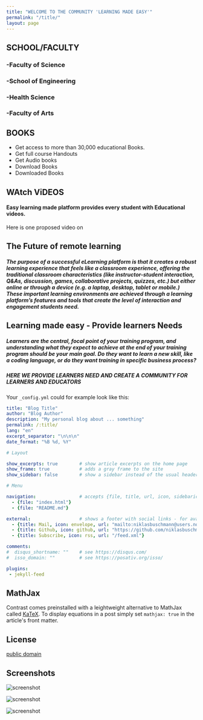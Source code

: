 ```yaml
---
title: "WELCOME TO THE COMMUNITY 'LEARNING MADE EASY'"
permalink: "/title/"
layout: page
---
```


## SCHOOL/FACULTY

### -Faculty of Science
### -School of Engineering
### -Health Science
### -Faculty of Arts

## BOOKS

 - Get access to more than 30,000 educational Books.
 - Get full course Handouts
 - Get Audio books
 - Download Books
 - Downloaded Books
 

## WAtch ViDEOS

#### Easy learning made platform provides every student with Educational videos. 
Here is one proposed video on 

## The Future of remote learning
##### The purpose of a successful eLearning platform is that it creates a robust learning experience that feels like a classroom experience, offering the traditional classroom characteristics (like instructor-student interaction, Q&As, discussion, games, collaborative projects, quizzes, etc.) but either online or through a device (e.g. a laptop, desktop, tablet or mobile.) These important learning environments are achieved through a learning platform’s features and tools that create the level of interaction and engagement students need.


## Learning made easy - Provide learners Needs
##### Learners are the central, focal point of your training program, and understanding what they expect to achieve at the end of your training program should be your main goal. Do they want to learn a new skill, like a coding language, or do they want training in specific business process?

##### HERE WE PROVIDE LEARNERS NEED AND CREATE A COMMUNITY FOR LEARNERS AND EDUCATORS

Your `_config.yml` could for example look like this:

```yaml
title: "Blog Title"
author: "Blog Author"
description: "My personal blog about ... something"
permalink: /:title/
lang: "en"
excerpt_separator: "\n\n\n"
date_format: "%B %d, %Y"

# Layout

show_excerpts: true        # show article excerpts on the home page
show_frame: true           # adds a gray frame to the site
show_sidebar: false        # show a sidebar instead of the usual header

# Menu

navigation:                # accepts {file, title, url, icon, sidebaricon}
  - {file: "index.html"}
  - {file: "README.md"}

external:                  # shows a footer with social links - for available icons see fontawesome.com/icons
  - {title: Mail, icon: envelope, url: "mailto:niklasbuschmann@users.noreply.github.com"}
  - {title: Github, icon: github, url: "https://github.com/niklasbuschmann/contrast"}
  - {title: Subscribe, icon: rss, url: "/feed.xml"}

comments:
#  disqus_shortname: ""    # see https://disqus.com/
#  isso_domain: ""         # see https://posativ.org/isso/

plugins:
 - jekyll-feed

```

## MathJax

Contrast comes preinstalled with a leightweight alternative to MathJax called [KaTeX](https://katex.org/). To display equations in a post simply set `mathjax: true` in the article's front matter.

## License

[public domain](http://unlicense.org/)

## Screenshots

![screenshot](https://user-images.githubusercontent.com/4943215/109431850-cd711780-7a08-11eb-8601-2763f2ee6bb4.png)

![screenshot](https://user-images.githubusercontent.com/4943215/109431832-b6cac080-7a08-11eb-9c5e-a058680c23a1.png)

![screenshot](https://user-images.githubusercontent.com/4943215/73125194-5f0b8b80-3fa4-11ea-805c-8387187503ad.png)
